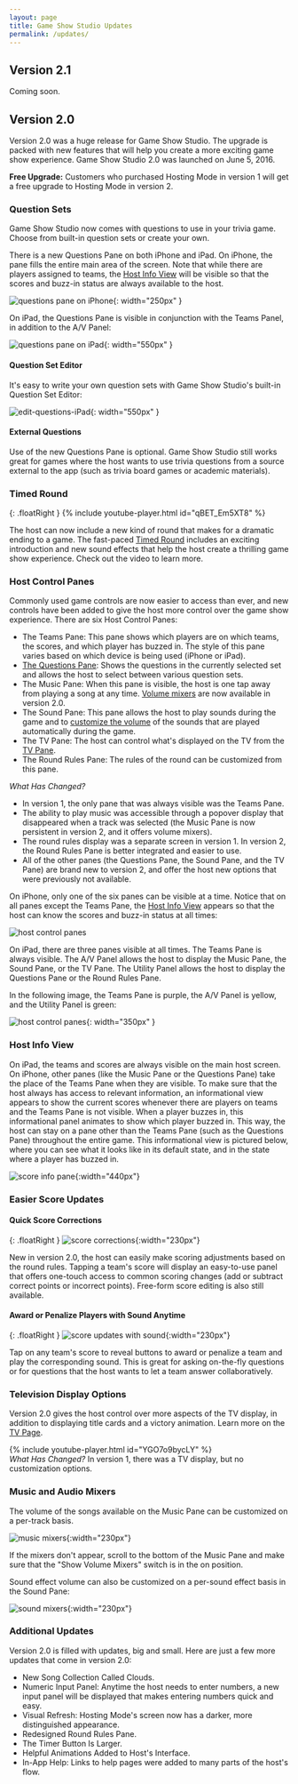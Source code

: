 ```yaml
---
layout: page
title: Game Show Studio Updates
permalink: /updates/
---
```


## Version 2.1

Coming soon.

## Version 2.0

Version 2.0 was a huge release for Game Show Studio. The upgrade is packed with new features that will help you create a more exciting game show experience. Game Show Studio 2.0 was launched on June 5, 2016.

**Free Upgrade:** Customers who purchased Hosting Mode in version 1 will get a free upgrade to Hosting Mode in version 2.

### Question Sets

Game Show Studio now comes with questions to use in your trivia game. Choose from built-in question sets or create your own.

There is a new Questions Pane on both iPhone and iPad. On iPhone, the pane fills the entire main area of the screen. Note that while there are players assigned to teams, the [Host Info View](#host-info-view) will be visible so that the scores and buzz-in status are always available to the host.

![questions pane on iPhone](/images/v2-0-0/score-and-buzz-in-info-pane-scores-320.png){: width="250px" }

On iPad, the Questions Pane is visible in conjunction with the Teams Panel, in addition to the A/V Panel:

![questions pane on iPad](/images/v2-0-0/questions-pane-pad.png){: width="550px" }

#### Question Set Editor

It's easy to write your own question sets with Game Show Studio's built-in Question Set Editor:

![edit-questions-iPad](/images/v2-0-0/edit-questions-pad.png){: width="550px" }

#### External Questions

Use of the new Questions Pane is optional. Game Show Studio still works great for games where the host wants to use trivia questions from a source external to the app (such as trivia board games or academic materials).

### Timed Round

{: .floatRight }
{% include youtube-player.html id="qBET_Em5XT8" %}

The host can now include a new kind of round that makes for a dramatic ending to a game. The fast-paced [Timed Round](/help/timedround) includes an exciting introduction and new sound effects that help the host create a thrilling game show experience. Check out the video to learn more.

### Host Control Panes

Commonly used game controls are now easier to access than ever, and new controls have been added to give the host more control over the game show experience. There are six Host Control Panes:

* The Teams Pane: This pane shows which players are on which teams, the scores, and which player has buzzed in. The style of this pane varies based on which device is being used (iPhone or iPad).
* [The Questions Pane](#question-sets): Shows the questions in the currently selected set and allows the host to select between various question sets.
* The Music Pane: When this pane is visible, the host is one tap away from playing a song at any time. [Volume mixers](#music-and-audio-mixers) are now available in version 2.0.
* The Sound Pane: This pane allows the host to play sounds during the game and to [customize the volume](#music-and-audio-mixers) of the sounds that are played automatically during the game.
* The TV Pane: The host can control what's displayed on the TV from the [TV Pane](#television-display-options).
* The Round Rules Pane: The rules of the round can be customized from this pane.

*What Has Changed?*

* In version 1, the only pane that was always visible was the Teams Pane.
* The ability to play music was accessible through a popover display that disappeared when a track was selected (the Music Pane is now persistent in version 2, and it offers volume mixers).
* The round rules display was a separate screen in version 1. In version 2, the Round Rules Pane is better integrated and easier to use.
* All of the other panes (the Questions Pane, the Sound Pane, and the TV Pane) are brand new to version 2, and offer the host new options that were previously not available.

On iPhone, only one of the six panes can be visible at a time. Notice that on all panes except the Teams Pane, the [Host Info View](#host-info-view) appears so that the host can know the scores and buzz-in status at all times:

![host control panes](/images/v2-0-0/panes-all.png)

On iPad, there are three panes visible at all times. The Teams Pane is always visible. The A/V Panel allows the host to display the Music Pane, the Sound Pane, or the TV Pane. The Utility Panel allows the host to display the Questions Pane or the Round Rules Pane.

In the following image, the Teams Pane is purple, the A/V Panel is yellow, and the Utility Panel is green:

![host control panes](/images/v2-0-0/host-panels-highlighting-pad.png){: width="350px" }

### Host Info View

On iPad, the teams and scores are always visible on the main host screen. On iPhone, other panes (like the Music Pane or the Questions Pane) take the place of the Teams Pane when they are visible. To make sure that the host always has access to relevant information, an informational view appears to show the current scores whenever there are players on teams and the Teams Pane is not visible. When a player buzzes in, this informational panel animates to show which player buzzed in. This way, the host can stay on a pane other than the Teams Pane (such as the Questions Pane) throughout the entire game. This informational view is pictured below, where you can see what it looks like in its default state, and in the state where a player has buzzed in.

![score info pane](/images/v2-0-0/score-and-buzz-in-info-pane-both.png){:width="440px"}

### Easier Score Updates

#### Quick Score Corrections

{: .floatRight }
![score corrections](/images/v2-0-0/scoring-correction.png){:width="230px"}

New in version 2.0, the host can easily make scoring adjustments based on the round rules. Tapping a team's score will display an easy-to-use panel that offers one-touch access to common scoring changes (add or subtract correct points or incorrect points). Free-form score editing is also still available.

#### Award or Penalize Players with Sound Anytime

{: .floatRight }
![score updates with sound](/images/v2-0-0/score-change-with-sound.png){:width="230px"}

Tap on any team's score to reveal buttons to award or penalize a team and play the corresponding sound. This is great for asking on-the-fly questions or for questions that the host wants to let a team answer collaboratively.

### Television Display Options

Version 2.0 gives the host control over more aspects of the TV display, in addition to displaying title cards and a victory animation. Learn more on the [TV Page](/help/tv).

{% include youtube-player.html id="YGO7o9bycLY" %}
<br>
*What Has Changed?* In version 1, there was a TV display, but no customization options.

### Music and Audio Mixers

The volume of the songs available on the Music Pane can be customized on a per-track basis.

![music mixers](/images/v2-0-0/music-pane-mixers.png){:width="230px"}

If the mixers don't appear, scroll to the bottom of the Music Pane and make sure that the "Show Volume Mixers" switch is in the on position.

Sound effect volume can also be customized on a per-sound effect basis in the Sound Pane:

![sound mixers](/images/v2-0-0/pane-sounds.png){:width="230px"}

### Additional Updates

Version 2.0 is filled with updates, big and small. Here are just a few more updates that come in version 2.0:

* New Song Collection Called Clouds.
* Numeric Input Panel: Anytime the host needs to enter numbers, a new input panel will be displayed that makes entering numbers quick and easy.
* Visual Refresh: Hosting Mode's screen now has a darker, more distinguished appearance.
* Redesigned Round Rules Pane.
* The Timer Button Is Larger.
* Helpful Animations Added to Host's Interface.
* In-App Help: Links to help pages were added to many parts of the host's flow.
